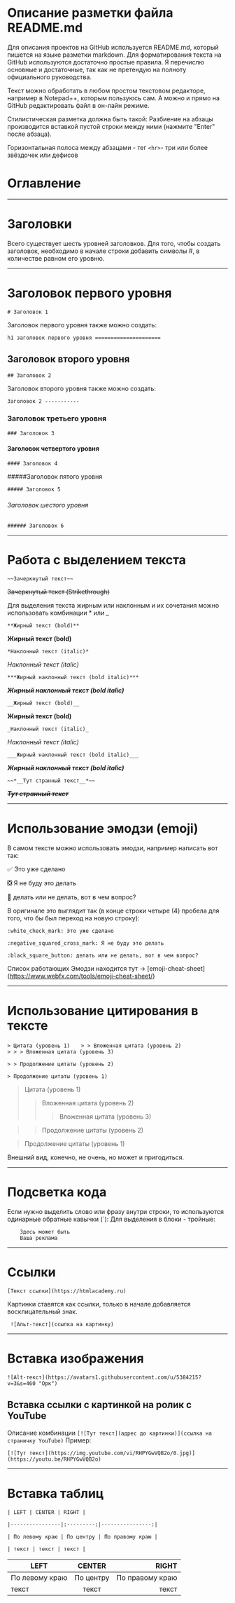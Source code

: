 # Описание разметки файла README.md

Для описания проектов на GitHub используется README.md, который пишется на языке разметки markdown. 
Для форматирования текста на GitHub используются достаточно простые правила. Я перечислю основные и достаточные, так как не претендую на полноту официального руководства.

Текст можно обработать в любом простом текстовом редакторе, например в Notepad++, которым пользуюсь сам. А можно и прямо на GitHub редактировать файл в он-лайн режиме.

Стилистическая разметка должна быть такой:
Разбиение на абзацы производится вставкой пустой строки между ними (нажмите "Enter" после абзаца).

Горизонтальная полоса между абзацами - тег ` <hr> `- три или более звёздочек или дефисов

# Оглавление
_________

# Заголовки
Всего существует шесть уровней заголовков. Для того, чтобы создать заголовок, необходимо в начале строки добавить символы #, в количестве равном его уровню.
____
# Заголовок первого уровня
` # Заголовок 1 `

Заголовок первого уровня также можно создать:

` h1 заголовок первого уровня
===================== `

## Заголовок второго уровня

` ## Заголовок 2 `

Заголовок второго уровня также можно создать:

` Заголовок 2
----------- `
### Заголовок третьего уровня

` ### Заголовок 3 `

#### Заголовок четвертого уровня

` #### Заголовок 4 `

#####Заголовок пятого уровня

` ##### Заголовок 5 `

###### Заголовок шестого уровня

` ###### Заголовок 6 `
_________________
# Работа с выделением текста
` ~~Зачеркнутый текст~~ `

~~Зачеркнутый текст (Strikethrough)~~

Для выделения текста жирным или наклонным и их сочетания можно использовать комбинации * или _

` **Жирный текст (bold)** `

**Жирный текст (bold)** 

` *Наклонный текст (italic)* `

*Наклонный текст (italic)*

` ***Жирный наклонный текст (bold italic)*** `

***Жирный наклонный текст (bold italic)***

` __Жирный текст (bold)__ `

__Жирный текст (bold)__

` _Наклонный текст (italic)_ `

_Наклонный текст (italic)_

`___Жирный наклонный текст (bold italic)___ `

___Жирный наклонный текст (bold italic)___

`~~*__Тут странный текст__*~~ `

~~*__Тут странный текст__*~~
______
# Использование эмодзи (emoji)
В самом тексте можно использовать эмодзи, например написать вот так:

✅ Это уже сделано

❎ Я не буду это делать

🔲 делать или не делать, вот в чем вопрос?

В оригинале это выглядит так (в конце строки четыре (4) пробела для того, что бы был переход на новую строку):

`:white_check_mark: Это уже сделано  `

`:negative_squared_cross_mark: Я не буду это делать`

`:black_square_button: делать или не делать, вот в чем вопрос?   ` 

Список работающих Эмодзи находится тут -> [emoji-cheat-sheet] (https://www.webfx.com/tools/emoji-cheat-sheet/)
______
# Использование цитирования в тексте

`> Цитата (уровень 1)   ` 
`> > Вложенная цитата (уровень 2) `   
`> > > Вложенная цитата (уровень 3)  `  

`> > Продолжение цитаты (уровень 2)  `  

`> Продолжение цитаты (уровень 1)    `

> Цитата (уровень 1)    
> > Вложенная цитата (уровень 2)    
> > > Вложенная цитата (уровень 3)    

> > Продолжение цитаты (уровень 2)    

> Продолжение цитаты (уровень 1)   

Внешний вид, конечно, не очень, но может и пригодиться.
____
# Подсветка кода
Если нужно выделить слово или фразу внутри строки, то используются одинарные обратные кавычки (`):
Для выделения в блоки - тройные:

```
    Здесь может быть
    Ваша реклама
```
_____
# Ссылки
` [Текст ссылки](https://htmlacademy.ru) `

Картинки ставятся как ссылки, только в начале добавляется восклицательный знак.

` ![Альт-текст](ссылка на картинку)`
______
# Вставка изображения
` ![Alt-текст](https://avatars1.githubusercontent.com/u/5384215?v=3&s=460 "Орк") `

## Вставка ссылки с картинкой на ролик с YouTube

Описание комбинации ` [![Тут текст](адрес до картинки)](ссылка на страничку YouTube) `
Пример:

`[![Тут текст](https://img.youtube.com/vi/RHPYGwVQB2o/0.jpg)](https://youtu.be/RHPYGwVQB2o)`
____
# Вставка таблиц
`| LEFT | CENTER | RIGHT |`

`|----------------|:---------:|----------------:|`

`| По левому краю | По центру | По правому краю |`

`| текст | текст | текст |`

| LEFT | CENTER | RIGHT |
|----------------|:---------:|----------------:|
| По левому краю | По центру | По правому краю |
| текст | текст | текст |
